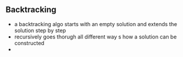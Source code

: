 ## Backtracking 
- a backtracking algo starts with an empty solution and extends the solution step by step 
- recursively goes thorugh all different way s how a solution can be constructed 
- 